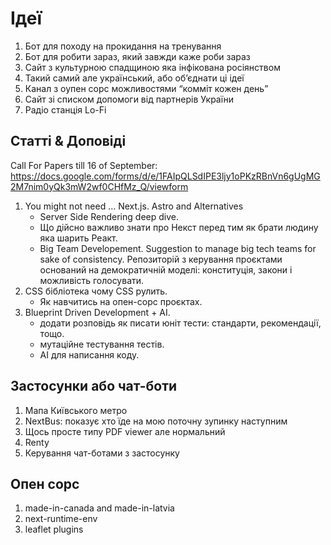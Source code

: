 # Ідеї

1. Бот для походу на прокидання на тренування
2. Бот для робити зараз, який завжди каже роби зараз
3. Сайт з культурною спадщиною яка інфікована росіянством
4. Такий самий але український, або обʼєднати ці ідеї
5. Канал з оупен сорс можливостями “комміт кожен день”
6. Сайт зі списком допомоги від партнерів України
7. Радіо станція Lo-Fi

## Cтатті & Доповіді

Call For Papers till 16 of September: https://docs.google.com/forms/d/e/1FAIpQLSdIPE3ljy1oPKzRBnVn6gUgMG2M7nim0yQk3mW2wf0CHfMz_Q/viewform

1. You might not need … Next.js. Astro and Alternatives
    - Server Side Rendering deep dive.
    - Що дійсно важливо знати про Некст перед тим як брати людину яка шарить Реакт.
    - Big Team Developement. Suggestion to manage big tech teams for sake of consistency. Репозиторій з керування проєктами оснований на демократичній моделі: конституція, закони і можливість голосувати.
4. CSS бібліотека чому CSS рулить.
    - Як навчитись на опен-сорс проєктах.
6. Blueprint Driven Development + AI.
    - додати розповідь як писати юніт тести: стандарти, рекомендації, тощо.
    - мутаційне тестування тестів.
    - AI для написання коду.

## Застосунки або чат-боти

1. Мапа Київського метро
2. NextBus: показує хто їде на мою поточну зупинку наступним
3. Щось просте типу PDF viewer але нормальний
4. Renty 
5. Керування чат-ботами з застосунку
  
## Опен сорс

1. made-in-canada and made-in-latvia
2. next-runtime-env
3. leaflet plugins
  